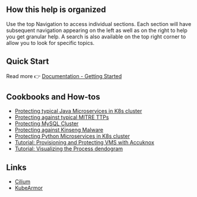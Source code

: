 
## How this help is organized

Use the top Navigation to access individual sections. Each section will have subsequent navigation appearing on the left as well as on the right to help you get granular help. A search is also available on the top right corner to allow you to look for specific topics.
## Quick Start
Read more 👉 [Documentation - Getting Started](/getting-started/overview.md)

## Cookbooks and How-tos
- [Protecting typical Java Microservices in K8s cluster](http://docs.accuknox.com)
- [Protecting against typical MITRE TTPs](https://docs.accuknox.com)
- [Protecting MySQL Cluster](/https://docs.accuknox.com)
- [Protecting against Kinseng Malware](/https://blog.accuknox.com/protecting-k8s-workloads-against-the-kinsing-malware-with-kubearmor/)
- [Protecting Python Microservices in K8s cluster](https://docs.accuknox.com)
- [Tutorial: Provisioning and Protecting VMS with Accuknox](https://docs.accuknox.com)
- [Tutorial: Visualizing the Process dendogram](https://docs.accuknox.com)

## Links
 - [Cilium](https://www.accuknox.com/cilium)
 - [KubeArmor](https://www.accuknox.com/kubearmor)
